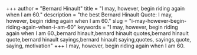+++
author = "Bernard Hinault"
title = "I may, however, begin riding again when I am 60."
description = "the best Bernard Hinault Quote: I may, however, begin riding again when I am 60."
slug = "i-may-however-begin-riding-again-when-i-am-60"
keywords = "I may, however, begin riding again when I am 60.,bernard hinault,bernard hinault quotes,bernard hinault quote,bernard hinault sayings,bernard hinault saying,quotes, sayings,quote, saying, motivation"
+++
I may, however, begin riding again when I am 60.
